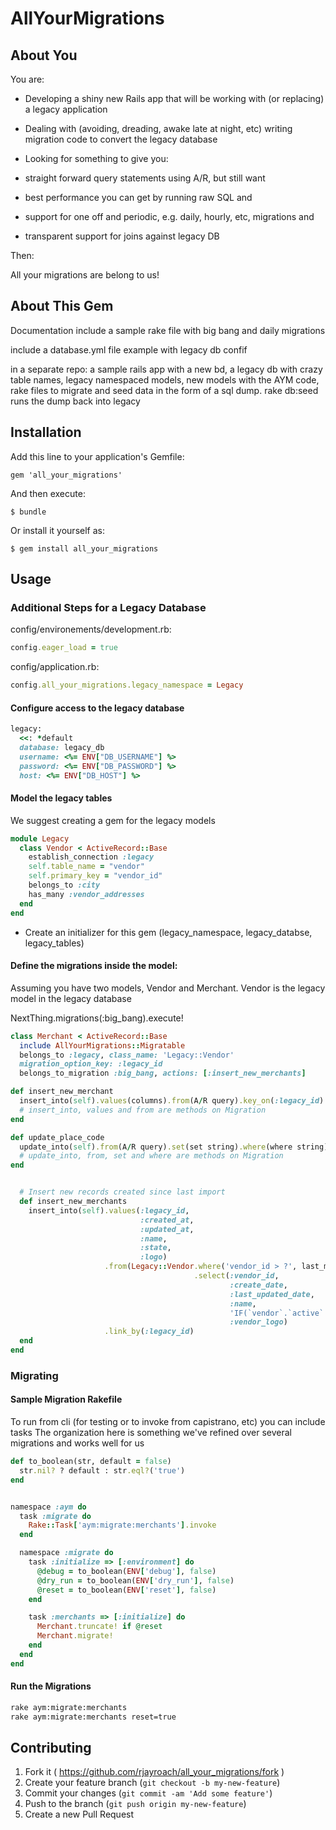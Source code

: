# AllYourMigrations

## About You
You are:
* Developing a shiny new Rails app that will be working with (or replacing) a legacy application
* Dealing with (avoiding, dreading, awake late at night, etc) writing migration code to convert the legacy database
* Looking for something to give you:

* straight forward query statements using A/R, but still want
* best performance you can get by running raw SQL and
* support for one off and periodic, e.g. daily, hourly, etc, migrations and
* transparent support for joins against legacy DB

Then:

All your migrations are belong to us!


## About This Gem
Documentation
include a sample rake file with big bang and daily migrations

include a database.yml file example with legacy db confif

in a separate repo:
a sample rails app with a new bd, a legacy db with crazy table names, legacy namespaced models, new models with the AYM code, rake files to migrate and seed data in the form of a sql dump. rake db:seed runs the dump back into legacy



## Installation

Add this line to your application's Gemfile:

    gem 'all_your_migrations'

And then execute:

    $ bundle

Or install it yourself as:

    $ gem install all_your_migrations

## Usage



### Additional Steps for a Legacy Database

config/environements/development.rb:
```ruby
config.eager_load = true
```

config/application.rb:
```ruby
config.all_your_migrations.legacy_namespace = Legacy
```

#### Configure access to the legacy database
```ruby
legacy:
  <<: *default
  database: legacy_db
  username: <%= ENV["DB_USERNAME"] %>
  password: <%= ENV["DB_PASSWORD"] %>
  host: <%= ENV["DB_HOST"] %>
```

#### Model the legacy tables
We suggest creating a gem for the legacy models

```ruby
module Legacy
  class Vendor < ActiveRecord::Base
    establish_connection :legacy
    self.table_name = "vendor"
    self.primary_key = "vendor_id"
    belongs_to :city
    has_many :vendor_addresses
  end
end
```

* Create an initializer for this gem (legacy_namespace, legacy_databse, legacy_tables)

#### Define the migrations inside the model:

Assuming you have two models, Vendor and Merchant. Vendor is the legacy model in the legacy database

NextThing.migrations(:big_bang).execute!

```ruby
class Merchant < ActiveRecord::Base
  include AllYourMigrations::Migratable
  belongs_to :legacy, class_name: 'Legacy::Vendor'
  migration_option_key: :legacy_id
  belongs_to_migration :big_bang, actions: [:insert_new_merchants]

def insert_new_merchant
  insert_into(self).values(columns).from(A/R query).key_on(:legacy_id).with_legacy_table_map(nil)
  # insert_into, values and from are methods on Migration
end

def update_place_code
  update_into(self).from(A/R query).set(set string).where(where string)
  # update_into, from, set and where are methods on Migration
end


  # Insert new records created since last import
  def insert_new_merchants
    insert_into(self).values(:legacy_id,
                             :created_at,
                             :updated_at,
                             :name,
                             :state,
                             :logo)
                     .from(Legacy::Vendor.where('vendor_id > ?', last_migrated_id)
                                         .select(:vendor_id,
                                                 :create_date,
                                                 :last_updated_date,
                                                 :name,
                                                 'IF(`vendor`.`active` = 1, 4, 5)',
                                                 :vendor_logo)
                     .link_by(:legacy_id)
  end
end
```


### Migrating

#### Sample Migration Rakefile
To run from cli (for testing or to invoke from capistrano, etc) you can include tasks
The organization here is something we've refined over several migrations and works well for us


```ruby
def to_boolean(str, default = false)
  str.nil? ? default : str.eql?('true')
end


namespace :aym do
  task :migrate do
    Rake::Task['aym:migrate:merchants'].invoke
  end

  namespace :migrate do
    task :initialize => [:environment] do
      @debug = to_boolean(ENV['debug'], false)
      @dry_run = to_boolean(ENV['dry_run'], false)
      @reset = to_boolean(ENV['reset'], false)
    end

    task :merchants => [:initialize] do
      Merchant.truncate! if @reset
      Merchant.migrate!
    end
  end
end
```

#### Run the Migrations

```bash
rake aym:migrate:merchants
rake aym:migrate:merchants reset=true
```


## Contributing

1. Fork it ( https://github.com/rjayroach/all_your_migrations/fork )
2. Create your feature branch (`git checkout -b my-new-feature`)
3. Commit your changes (`git commit -am 'Add some feature'`)
4. Push to the branch (`git push origin my-new-feature`)
5. Create a new Pull Request
